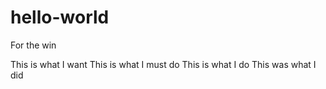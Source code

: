 # hello-world
For the win

This is what I want
This is what I must do
This is what I do
This was what I did

